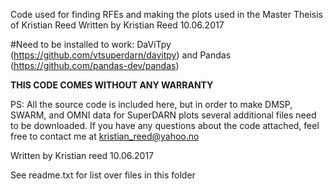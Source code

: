 
Code used for finding RFEs and making the plots used in the Master Theisis of Kristian Reed
Written by Kristian Reed 10.06.2017

#Need to be installed to work:
DaViTpy (https://github.com/vtsuperdarn/davitpy) and Pandas (https://github.com/pandas-dev/pandas)


**THIS CODE COMES WITHOUT ANY WARRANTY**

PS: All the source code is included here, but in order to make DMSP, SWARM, and OMNI data for SuperDARN plots several additional files need to be downloaded.
If you have any questions about the code attached, feel free to contact me at kristian_reed@yahoo.no

Written by Kristian reed 10.06.2017

See readme.txt for list over files in this folder
